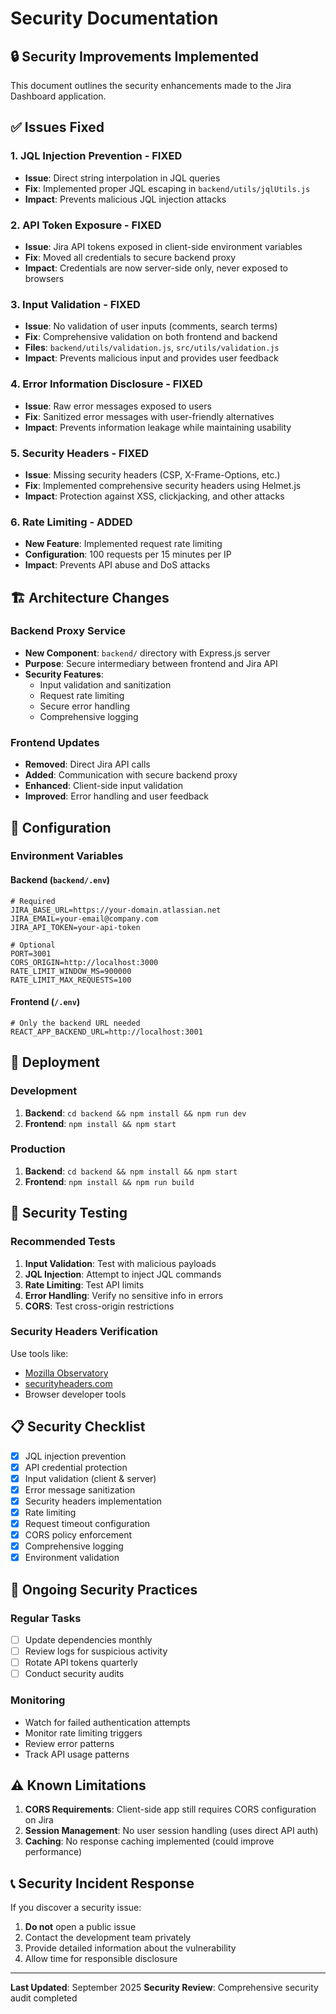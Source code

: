 # Security Documentation

## 🔒 Security Improvements Implemented

This document outlines the security enhancements made to the Jira Dashboard application.

## ✅ Issues Fixed

### 1. **JQL Injection Prevention** - FIXED
- **Issue**: Direct string interpolation in JQL queries
- **Fix**: Implemented proper JQL escaping in `backend/utils/jqlUtils.js`
- **Impact**: Prevents malicious JQL injection attacks

### 2. **API Token Exposure** - FIXED
- **Issue**: Jira API tokens exposed in client-side environment variables
- **Fix**: Moved all credentials to secure backend proxy
- **Impact**: Credentials are now server-side only, never exposed to browsers

### 3. **Input Validation** - FIXED
- **Issue**: No validation of user inputs (comments, search terms)
- **Fix**: Comprehensive validation on both frontend and backend
- **Files**: `backend/utils/validation.js`, `src/utils/validation.js`
- **Impact**: Prevents malicious input and provides user feedback

### 4. **Error Information Disclosure** - FIXED
- **Issue**: Raw error messages exposed to users
- **Fix**: Sanitized error messages with user-friendly alternatives
- **Impact**: Prevents information leakage while maintaining usability

### 5. **Security Headers** - FIXED
- **Issue**: Missing security headers (CSP, X-Frame-Options, etc.)
- **Fix**: Implemented comprehensive security headers using Helmet.js
- **Impact**: Protection against XSS, clickjacking, and other attacks

### 6. **Rate Limiting** - ADDED
- **New Feature**: Implemented request rate limiting
- **Configuration**: 100 requests per 15 minutes per IP
- **Impact**: Prevents API abuse and DoS attacks

## 🏗️ Architecture Changes

### Backend Proxy Service
- **New Component**: `backend/` directory with Express.js server
- **Purpose**: Secure intermediary between frontend and Jira API
- **Security Features**:
  - Input validation and sanitization
  - Request rate limiting
  - Secure error handling
  - Comprehensive logging

### Frontend Updates
- **Removed**: Direct Jira API calls
- **Added**: Communication with secure backend proxy
- **Enhanced**: Client-side input validation
- **Improved**: Error handling and user feedback

## 🔧 Configuration

### Environment Variables

#### Backend (`backend/.env`)
```env
# Required
JIRA_BASE_URL=https://your-domain.atlassian.net
JIRA_EMAIL=your-email@company.com
JIRA_API_TOKEN=your-api-token

# Optional
PORT=3001
CORS_ORIGIN=http://localhost:3000
RATE_LIMIT_WINDOW_MS=900000
RATE_LIMIT_MAX_REQUESTS=100
```

#### Frontend (`/.env`)
```env
# Only the backend URL needed
REACT_APP_BACKEND_URL=http://localhost:3001
```

## 🚀 Deployment

### Development
1. **Backend**: `cd backend && npm install && npm run dev`
2. **Frontend**: `npm install && npm start`

### Production
1. **Backend**: `cd backend && npm install && npm start`
2. **Frontend**: `npm install && npm run build`

## 🧪 Security Testing

### Recommended Tests
1. **Input Validation**: Test with malicious payloads
2. **JQL Injection**: Attempt to inject JQL commands
3. **Rate Limiting**: Test API limits
4. **Error Handling**: Verify no sensitive info in errors
5. **CORS**: Test cross-origin restrictions

### Security Headers Verification
Use tools like:
- [Mozilla Observatory](https://observatory.mozilla.org/)
- [securityheaders.com](https://securityheaders.com/)
- Browser developer tools

## 📋 Security Checklist

- [x] JQL injection prevention
- [x] API credential protection
- [x] Input validation (client & server)
- [x] Error message sanitization
- [x] Security headers implementation
- [x] Rate limiting
- [x] Request timeout configuration
- [x] CORS policy enforcement
- [x] Comprehensive logging
- [x] Environment validation

## 🔄 Ongoing Security Practices

### Regular Tasks
- [ ] Update dependencies monthly
- [ ] Review logs for suspicious activity
- [ ] Rotate API tokens quarterly
- [ ] Conduct security audits

### Monitoring
- Watch for failed authentication attempts
- Monitor rate limiting triggers
- Review error patterns
- Track API usage patterns

## ⚠️ Known Limitations

1. **CORS Requirements**: Client-side app still requires CORS configuration on Jira
2. **Session Management**: No user session handling (uses direct API auth)
3. **Caching**: No response caching implemented (could improve performance)

## 📞 Security Incident Response

If you discover a security issue:
1. **Do not** open a public issue
2. Contact the development team privately
3. Provide detailed information about the vulnerability
4. Allow time for responsible disclosure

---

**Last Updated**: September 2025
**Security Review**: Comprehensive security audit completed
